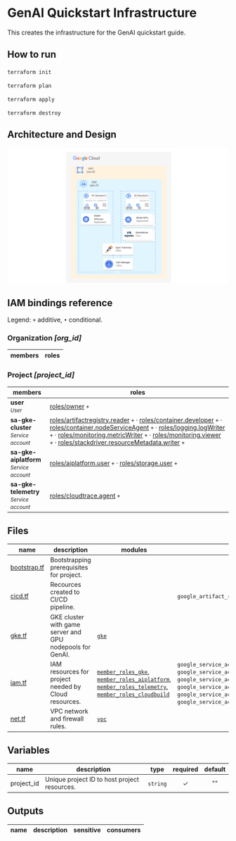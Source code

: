 # GenAI Quickstart Infrastructure

This creates the infrastructure for the GenAI quickstart guide.

## How to run

`terraform init`

`terraform plan`

`terraform apply`

`terraform destroy`

## Architecture and Design

![Alt GKE Architecture](../docs/img/genai-gke-arch.svg)

## IAM bindings reference

Legend: <code>+</code> additive, <code>•</code> conditional.

### Organization <i>[org_id]</i>

| members | roles |
|---|---|

### Project <i>[project_id]</i>

| members | roles |
|---|---|
|<b>user</b><br><small><i>User</i></small>|[roles/owner](https://cloud.google.com/iam/docs/understanding-roles#owner) <code>+</code> |
|<b>sa-gke-cluster</b><br><small><i>Service account</i></small>|[roles/artifactregistry.reader](https://cloud.google.com/iam/docs/understanding-roles#artifactregistry.reader) <code>+</code> · [roles/container.developer](https://cloud.google.com/iam/docs/understanding-roles#container.developer) <code>+</code> · [roles/container.nodeServiceAgent](https://cloud.google.com/iam/docs/understanding-roles#container.nodeServiceAgent) <code>+</code> · [roles/logging.logWriter](https://cloud.google.com/iam/docs/understanding-roles#logging.logWriter) <code>+</code> · [roles/monitoring.metricWriter](https://cloud.google.com/iam/docs/understanding-roles#monitoring.metricWriter) <code>+</code> · [roles/monitoring.viewer](https://cloud.google.com/iam/docs/understanding-roles#monitoring.viewer) <code>+</code> · [roles/stackdriver.resourceMetadata.writer](https://cloud.google.com/iam/docs/understanding-roles#stackdriver.resourceMetadata.writer) <code>+</code> |
|<b>sa-gke-aiplatform</b><br><small><i>Service account</i></small>|[roles/aiplatform.user](https://cloud.google.com/iam/docs/understanding-roles#aiplatform.user) <code>+</code> · [roles/storage.user](https://cloud.google.com/iam/docs/understanding-roles#storage.user) <code>+</code>|
|<b>sa-gke-telemetry</b><br><small><i>Service account</i></small>|[roles/cloudtrace.agent](https://cloud.google.com/iam/docs/understanding-roles#cloudtrace.agent) <code>+</code>|


## Files

| name | description | modules | resources |
|---|---|---|---|
| [bootstrap.tf](./bootstrap.tf) | Bootstrapping prerequisites for project. |  |  |
| [cicd.tf](./gke.tf) | Recources created to CI/CD pipeline. |  | `google_artifact_registry_repository` |
| [gke.tf](./gke.tf) | GKE cluster with game server and GPU nodepools for GenAI. | [`gke`](https://registry.terraform.io/modules/terraform-google-modules/kubernetes-engine/google/latest/submodules/beta-private-cluster) |  |
| [iam.tf](./gke.tf) | IAM resources for project needed by Cloud resources. | [`member_roles_gke`, `member_roles_aiplatform`, `member_roles_telemetry`, `member_roles_cloudbuild`](https://registry.terraform.io/modules/terraform-google-modules/iam/google/latest/submodules/member_iam) | `google_service_account.sa_gke_cluster`, `google_service_account.sa_gke_aiplatform`, `google_service_account.sa_gke_telemetry` · `google_service_account_iam_binding.sa_gke_cluster_wi_binding`, `google_service_account_iam_binding.sa_gke_aiplatform_wi_binding`, `google_service_account_iam_binding.sa_gke_telemetry_wi_binding` |
| [net.tf](./net.tf) | VPC network and firewall rules. | [`vpc`](https://registry.terraform.io/modules/terraform-google-modules/network/google/latest) |  |


## Variables

| name | description | type | required | default |
|---|---|:---:|:---:|:---:|
| project_id | Unique project ID to host project resources. | `string` | ✓ | "" |

## Outputs

| name | description | sensitive | consumers |
|---|---|:---:|---|